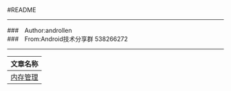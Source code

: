 #README

****
###　Author:androllen  
###　From:Android技术分享群 538266272  
****
| 文章名称 | 
| ------------- | 
| [内存管理](http://mp.weixin.qq.com/s?__biz=MzA4MTM2MjE2MA==&mid=402762868&idx=1&sn=ff6fecbbc44aa7fccf7f48dc6eb0e871&scene=0#rd )   | 

